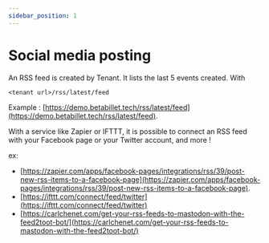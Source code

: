 ```yaml
---
sidebar_position: 1
---
```


# Social media posting

An RSS feed is created by Tenant. It lists the last 5 events created.
With

```
<tenant url>/rss/latest/feed
```
Example :
 [https://demo.betabillet.tech/rss/latest/feed](https://demo.betabillet.tech/rss/latest/feed).

With a service like Zapier or IFTTT, it is possible to connect an RSS feed with your Facebook page or your Twitter account, and more !

ex:
- [https://zapier.com/apps/facebook-pages/integrations/rss/39/post-new-rss-items-to-a-facebook-page](https://zapier.com/apps/facebook-pages/integrations/rss/39/post-new-rss-items-to-a-facebook-page).
- [https://ifttt.com/connect/feed/twitter](https://ifttt.com/connect/feed/twitter)
- [https://carlchenet.com/get-your-rss-feeds-to-mastodon-with-the-feed2toot-bot/](https://carlchenet.com/get-your-rss-feeds-to-mastodon-with-the-feed2toot-bot/)
